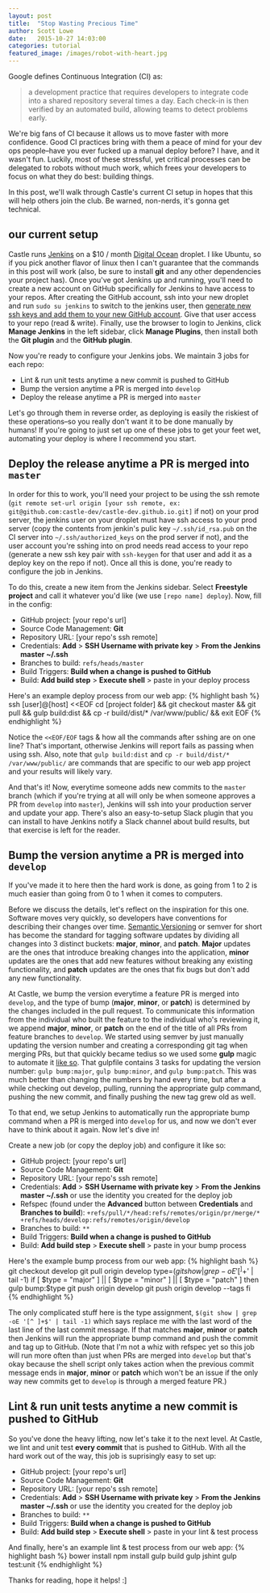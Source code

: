 ```yaml
---
layout: post
title:  "Stop Wasting Precious Time"
author: Scott Lowe
date:   2015-10-27 14:03:00
categories: tutorial
featured_image: /images/robot-with-heart.jpg
---
```


Google defines Continuous Integration (CI) as:

> a development practice that requires developers to integrate code into a shared repository several times a day. Each check-in is then verified by an automated build, allowing teams to detect problems early.

We're big fans of CI because it allows us to move faster with more confidence. Good CI practices bring with them a peace of mind for your dev ops people–have you ever fucked up a manual deploy before? I have, and it wasn't fun. Luckily, most of these stressful, yet critical processes can be delegated to robots without much work, which frees your developers to focus on what they do best: building things.

In this post, we'll walk through Castle's current CI setup in hopes that this will help others join the club. Be warned, non-nerds, it's gonna get technical.

## our current setup
Castle runs [Jenkins][robot] on a $10 / month [Digital Ocean][servers] droplet. I like Ubuntu, so if you pick another flavor of linux then I can't guarantee that the commands in this post will work (also, be sure to install **git** and any other dependencies your project has). Once you've got Jenkins up and running, you'll need to create a new account on GitHub specifically for Jenkins to have access to your repos. After creating the GitHub account, ssh into your new droplet and run `sudo su jenkins` to switch to the jenkins user, then [generate new ssh keys and add them to your new GitHub account][add-ssh-keys]. Give that user access to your repo (read & write). Finally, use the browser to login to Jenkins, click **Manage Jenkins** in the left sidebar, click **Manage Plugins**, then install both the **Git plugin** and the **GitHub plugin**.

Now you're ready to configure your Jenkins jobs. We maintain 3 jobs for each repo:

- Lint & run unit tests anytime a new commit is pushed to GitHub
- Bump the version anytime a PR is merged into `develop`
- Deploy the release anytime a PR is merged into `master`

Let's go through them in reverse order, as deploying is easily the riskiest of these operations–so you really don't want it to be done manually by humans! If you're going to just set up one of these jobs to get your feet wet, automating your deploy is where I recommend you start.

## Deploy the release anytime a PR is merged into `master`
In order for this to work, you'll need your project to be using the ssh remote (`git remote set-url origin [your ssh remote, ex: git@github.com:castle-dev/castle-dev.github.io.git]` if not) on your prod server, the jenkins user on your droplet must have ssh access to your prod server (copy the contents from jenkin's pulic key `~/.ssh/id_rsa.pub` on the CI server into `~/.ssh/authorized_keys` on the prod server if not), and the user account you're sshing into on prod needs read access to your repo (generate a new ssh key pair with `ssh-keygen` for that user and add it as a deploy key on the repo if not). Once all this is done, you're ready to configure the job in Jenkins.

To do this, create a new item from the Jenkins sidebar. Select **Freestyle project** and call it whatever you'd like (we use `[repo name] deploy`). Now, fill in the config:

- GitHub project: [your repo's url]
- Source Code Management: **Git**
- Repository URL: [your repo's ssh remote]
- Credentials: **Add** > **SSH Username with private key** > **From the Jenkins master ~/.ssh**
- Branches to build: `refs/heads/master`
- Build Triggers: **Build when a change is pushed to GitHub**
- Build: **Add build step** > **Execute shell** > paste in your deploy process

Here's an example deploy process from our web app:
{% highlight bash %}
ssh [user]@[host] <<EOF
  cd [project folder] && git checkout master && git pull && gulp build:dist && cp -r build/dist/* /var/www/public/ && exit
EOF
{% endhighlight %}

Notice the `<<EOF/EOF` tags & how all the commands after sshing are on one line? That's important, otherwise Jenkins will report fails as passing when using ssh. Also, note that `gulp build:dist` and `cp -r build/dist/* /var/www/public/` are commands that are specific to our web app project and your results will likely vary.

And that's it! Now, everytime someone adds new commits to the `master` branch (which if you're trying at all will only be when someone approves a PR from `develop` into `master`), Jenkins will ssh into your production server and update your app. There's also an easy-to-setup Slack plugin that you can install to have Jenkins notify a Slack channel about build results, but that exercise is left for the reader.

## Bump the version anytime a PR is merged into `develop`
If you've made it to here then the hard work is done, as going from 1 to 2 is much easier than going from 0 to 1 when it comes to computers.

Before we discuss the details, let's reflect on the inspiration for this one. Software moves very quickly, so developers have conventions for describing their changes over time. [Semantic Versioning][semver] or semver for short has become the standard for tagging software updates by dividing all changes into 3 distinct buckets: **major**, **minor**, and **patch**. **Major** updates are the ones that introduce breaking changes into the application, **minor** updates are the ones that add new features without breaking any existing functionality, and **patch** updates are the ones that fix bugs but don't add any new functionality.

At Castle, we bump the version everytime a feature PR is merged into `develop`, and the type of bump (**major**, **minor**, or **patch**) is determined by the changes included in the pull request. To communicate this information from the individual who built the feature to the individual who's reviewing it, we append **major**, **minor**, or **patch** on the end of the title of all PRs from feature branches to `develop`. We started using semver by just manually updating the version number and creating a corresponding git tag when merging PRs, but that quickly became tedius so we used some **gulp** magic to automate it [like so][gulpfile-example]. That gulpfile contains 3 tasks for updating the version number: `gulp bump:major`, `gulp bump:minor`, and `gulp bump:patch`. This was much better than changing the numbers by hand every time, but after a while checking out develop, pulling, running the appropriate gulp command, pushing the new commit, and finally pushing the new tag grew old as well.

To that end, we setup Jenkins to automatically run the appropriate bump command when a PR is merged into `develop` for us, and now we don't ever have to think about it again. Now let's dive in!

Create a new job (or copy the deploy job) and configure it like so:

- GitHub project: [your repo's url]
- Source Code Management: **Git**
- Repository URL: [your repo's ssh remote]
- Credentials: **Add** > **SSH Username with private key** > **From the Jenkins master ~/.ssh** or use the identity you created for the deploy job
- Refspec (found under the **Advanced** button between **Credentials** and **Branches to build**): `+refs/pull/*/head:refs/remotes/origin/pr/merge/* +refs/heads/develop:refs/remotes/origin/develop` 
- Branches to build: `**`
- Build Triggers: **Build when a change is pushed to GitHub**
- Build: **Add build step** > **Execute shell** > paste in your bump process

Here's the example bump process from our web app:
{% highlight bash %}
git checkout develop
git pull origin develop
type=$(git show | grep -oE '[^ ]+$' | tail -1)
if [ $type = "major" ] || [ $type = "minor" ] || [ $type = "patch" ]
then
gulp bump:$type
git push origin develop
git push origin develop --tags
fi
{% endhighlight %}

The only complicated stuff here is the type assignment, `$(git show | grep -oE '[^ ]+$' | tail -1)` which says replace me with the last word of the last line of the last commit message. If that matches **major**, **minor** or **patch** then Jenkins will run the appropriate bump command and push the commit and tag up to GitHub. (Note that I'm not a whiz with refspec yet so this job will run more often than just when PRs are merged into `develop` but that's okay because the shell script only takes action when the previous commit message ends in **major**, **minor** or **patch** which won't be an issue if the only way new commits get to `develop` is through a merged feature PR.)

## Lint & run unit tests anytime a new commit is pushed to GitHub
So you've done the heavy lifting, now let's take it to the next level. At Castle, we lint and unit test **every commit** that is pushed to GitHub. With all the hard work out of the way, this job is suprisingly easy to set up:

- GitHub project: [your repo's url]
- Source Code Management: **Git**
- Repository URL: [your repo's ssh remote]
- Credentials: **Add** > **SSH Username with private key** > **From the Jenkins master ~/.ssh** or use the identity you created for the deploy job
- Branches to build: `**`
- Build Triggers: **Build when a change is pushed to GitHub**
- Build: **Add build step** > **Execute shell** > paste in your lint & test process

And finally, here's an example lint & test process from our web app:
{% highlight bash %}
bower install
npm install
gulp build
gulp jshint
gulp test:unit
{% endhighlight %}

Thanks for reading, hope it helps! :]

[servers]: https://digitalocean.com
[robot]: https://jenkins-ci.org
[add-ssh-keys]: https://help.github.com/articles/generating-ssh-keys/
[semver]: http://semver.org/
[gulpfile-example]: https://github.com/castle-dev/le-ascii-art/blob/develop/gulpfile.js
